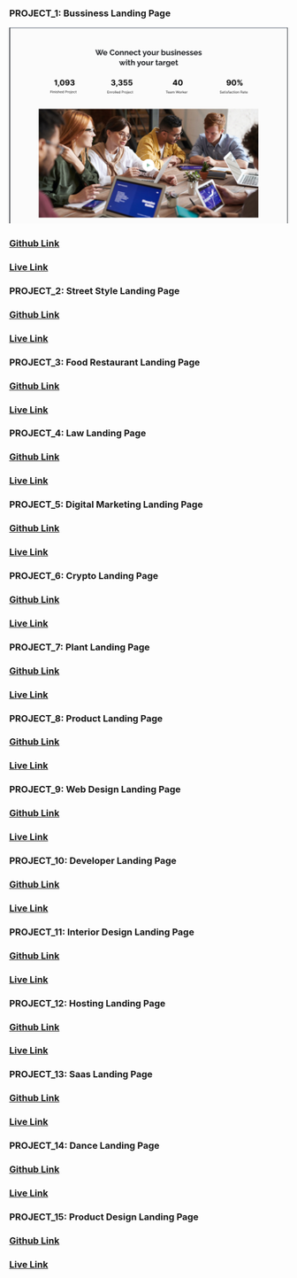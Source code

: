 ### PROJECT_1: Bussiness Landing Page

![Bussiness Landing Page](./Images/BusinesslandingPage.png)

### [Github Link](https://github.com/abhishek7329sharma/bussiness_landing_page)

### [Live Link](https://12-abhishek-business-landing-page.netlify.app/)

### PROJECT_2: Street Style Landing Page

### [Github Link](https://github.com/abhishek7329sharma/Street_Style_Landing_Page)

### [Live Link](https://01-abhishek-street-landing-page.netlify.app/)

### PROJECT_3: Food Restaurant Landing Page

### [Github Link](https://github.com/abhishek7329sharma/Food_Resturant_Home_page)

### [Live Link](https://02-abhishek-food-resturant-landing-page.netlify.app/)

### PROJECT_4: Law Landing Page

### [Github Link](https://github.com/abhishek7329sharma/Law_Home_Page)

### [Live Link](https://03-abhishek-law-landing-page.netlify.app/)

### PROJECT_5: Digital Marketing Landing Page

### [Github Link](https://github.com/abhishek7329sharma/Digital_Marketing_Home_Page)

### [Live Link](https://08-abhishek-digitial-marketing-landing-page.netlify.app/)

### PROJECT_6: Crypto Landing Page

### [Github Link](https://github.com/abhishek7329sharma/crypto_landing_page)

### [Live Link](https://05-abhishek-crypto-landing-page.netlify.app/)

### PROJECT_7: Plant Landing Page

### [Github Link](https://github.com/abhishek7329sharma/plant_home_page)

### [Live Link](https://06-plant-landing-page.netlify.app/)

### PROJECT_8: Product Landing Page

### [Github Link](https://github.com/abhishek7329sharma/product_landing_page)

### [Live Link](https://07-abhishek-product-landing-page.netlify.app/)

### PROJECT_9: Web Design Landing Page

### [Github Link](https://github.com/abhishek7329sharma/web_desig_landing_page)

### [Live Link](https://04-abhishek-webpage-landing-page.netlify.app/)

### PROJECT_10: Developer Landing Page

### [Github Link](https://github.com/abhishek7329sharma/developer-landing-page)

### [Live Link](https://09-developer-landing-page.netlify.app/)

### PROJECT_11: Interior Design Landing Page

### [Github Link](https://github.com/abhishek7329sharma/interior_design_landing_page)

### [Live Link](https://10-abhishek-interior-landing-page.netlify.app/)

### PROJECT_12: Hosting Landing Page

### [Github Link](https://github.com/abhishek7329sharma/hosting-landing-page)

### [Live Link](https://11-abhishek-hosting-landing-page.netlify.app/)

### PROJECT_13: Saas Landing Page

### [Github Link](https://github.com/abhishek7329sharma/saas_landing_page)

### [Live Link](https://13-abhishek-saas-landing-page.netlify.app/)
### PROJECT_14: Dance Landing Page

### [Github Link](https://github.com/abhishek7329sharma/dance_landing_page)

### [Live Link](https://14-abhishek-dance-landing-page.netlify.app/)

### PROJECT_15: Product Design Landing Page

### [Github Link](https://github.com/abhishek7329sharma/product_design_landing_page)

### [Live Link](https://15-product-design.netlify.app/)